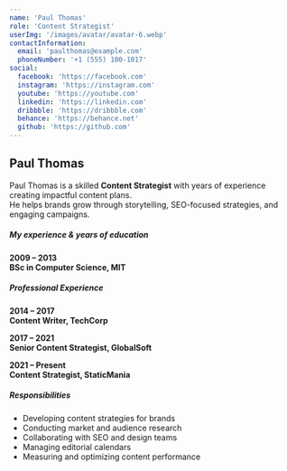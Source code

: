 ```yaml
---
name: 'Paul Thomas'
role: 'Content Strategist'
userImg: '/images/avatar/avatar-6.webp'
contactInformation:
  email: 'paulthomas@example.com'
  phoneNumber: '+1 (555) 100-1017'
social:
  facebook: 'https://facebook.com'
  instagram: 'https://instagram.com'
  youtube: 'https://youtube.com'
  linkedin: 'https://linkedin.com'
  dribbble: 'https://dribbble.com'
  behance: 'https://behance.net'
  github: 'https://github.com'
---
```


## Paul Thomas

Paul Thomas is a skilled **Content Strategist** with years of experience creating impactful content plans.  
He helps brands grow through storytelling, SEO-focused strategies, and engaging campaigns.

##### My experience & years of education

**2009 – 2013**  
**BSc in Computer Science, MIT**

##### Professional Experience

**2014 – 2017**  
**Content Writer, TechCorp**

**2017 – 2021**  
**Senior Content Strategist, GlobalSoft**

**2021 – Present**  
**Content Strategist, StaticMania**

##### Responsibilities

- Developing content strategies for brands
- Conducting market and audience research
- Collaborating with SEO and design teams
- Managing editorial calendars
- Measuring and optimizing content performance
